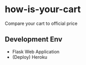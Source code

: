 # how-is-your-cart
Compare your cart to official price

## Development Env
- Flask Web Application
- (Deploy) Heroku
